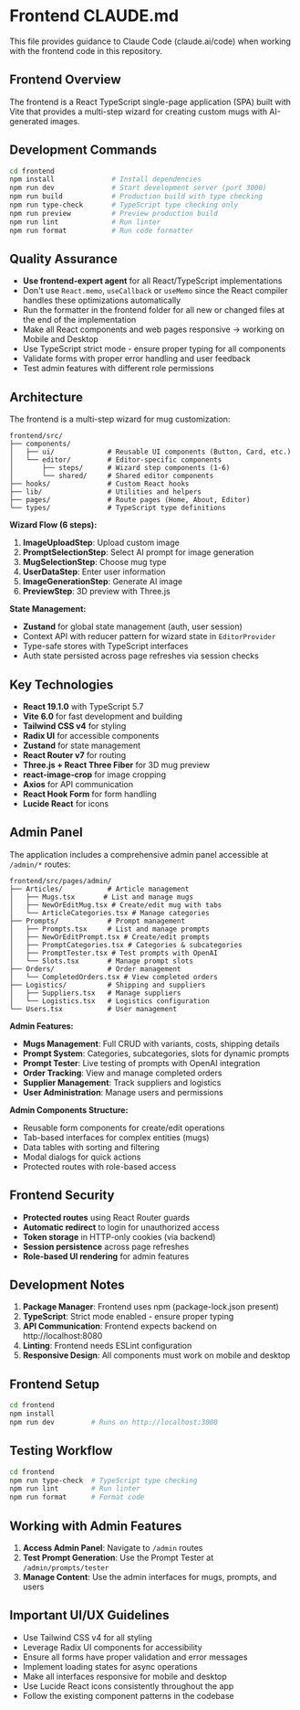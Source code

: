 # Frontend CLAUDE.md

This file provides guidance to Claude Code (claude.ai/code) when working with the frontend code in this repository.

## Frontend Overview

The frontend is a React TypeScript single-page application (SPA) built with Vite that provides a multi-step wizard for creating custom mugs with AI-generated images.

## Development Commands

```bash
cd frontend
npm install              # Install dependencies
npm run dev              # Start development server (port 3000)
npm run build            # Production build with type checking
npm run type-check       # TypeScript type checking only
npm run preview          # Preview production build
npm run lint             # Run linter
npm run format           # Run code formatter
```

## Quality Assurance

- **Use frontend-expert agent** for all React/TypeScript implementations
- Don't use `React.memo`, `useCallback` or `useMemo` since the React compiler handles these optimizations automatically
- Run the formatter in the frontend folder for all new or changed files at the end of the implementation
- Make all React components and web pages responsive → working on Mobile and Desktop
- Use TypeScript strict mode - ensure proper typing for all components
- Validate forms with proper error handling and user feedback
- Test admin features with different role permissions

## Architecture

The frontend is a multi-step wizard for mug customization:

```
frontend/src/
├── components/
│   ├── ui/             # Reusable UI components (Button, Card, etc.)
│   └── editor/         # Editor-specific components
│       ├── steps/      # Wizard step components (1-6)
│       └── shared/     # Shared editor components
├── hooks/              # Custom React hooks
├── lib/                # Utilities and helpers
├── pages/              # Route pages (Home, About, Editor)
└── types/              # TypeScript type definitions
```

**Wizard Flow (6 steps):**
1. **ImageUploadStep**: Upload custom image
2. **PromptSelectionStep**: Select AI prompt for image generation
3. **MugSelectionStep**: Choose mug type
4. **UserDataStep**: Enter user information
5. **ImageGenerationStep**: Generate AI image
6. **PreviewStep**: 3D preview with Three.js

**State Management:**
- **Zustand** for global state management (auth, user session)
- Context API with reducer pattern for wizard state in `EditorProvider`
- Type-safe stores with TypeScript interfaces
- Auth state persisted across page refreshes via session checks

## Key Technologies

- **React 19.1.0** with TypeScript 5.7
- **Vite 6.0** for fast development and building
- **Tailwind CSS v4** for styling
- **Radix UI** for accessible components
- **Zustand** for state management
- **React Router v7** for routing
- **Three.js + React Three Fiber** for 3D mug preview
- **react-image-crop** for image cropping
- **Axios** for API communication
- **React Hook Form** for form handling
- **Lucide React** for icons

## Admin Panel

The application includes a comprehensive admin panel accessible at `/admin/*` routes:

```
frontend/src/pages/admin/
├── Articles/           # Article management
│   ├── Mugs.tsx       # List and manage mugs
│   ├── NewOrEditMug.tsx # Create/edit mug with tabs
│   └── ArticleCategories.tsx # Manage categories
├── Prompts/            # Prompt management
│   ├── Prompts.tsx     # List and manage prompts
│   ├── NewOrEditPrompt.tsx # Create/edit prompts
│   ├── PromptCategories.tsx # Categories & subcategories
│   ├── PromptTester.tsx # Test prompts with OpenAI
│   └── Slots.tsx       # Manage prompt slots
├── Orders/             # Order management
│   └── CompletedOrders.tsx # View completed orders
├── Logistics/          # Shipping and suppliers
│   ├── Suppliers.tsx   # Manage suppliers
│   └── Logistics.tsx   # Logistics configuration
└── Users.tsx           # User management
```

**Admin Features:**
- **Mugs Management**: Full CRUD with variants, costs, shipping details
- **Prompt System**: Categories, subcategories, slots for dynamic prompts
- **Prompt Tester**: Live testing of prompts with OpenAI integration
- **Order Tracking**: View and manage completed orders
- **Supplier Management**: Track suppliers and logistics
- **User Administration**: Manage users and permissions

**Admin Components Structure:**
- Reusable form components for create/edit operations
- Tab-based interfaces for complex entities (mugs)
- Data tables with sorting and filtering
- Modal dialogs for quick actions
- Protected routes with role-based access

## Frontend Security

- **Protected routes** using React Router guards
- **Automatic redirect** to login for unauthorized access
- **Token storage** in HTTP-only cookies (via backend)
- **Session persistence** across page refreshes
- **Role-based UI rendering** for admin features

## Development Notes

1. **Package Manager**: Frontend uses npm (package-lock.json present)
2. **TypeScript**: Strict mode enabled - ensure proper typing
3. **API Communication**: Frontend expects backend on http://localhost:8080
4. **Linting**: Frontend needs ESLint configuration
5. **Responsive Design**: All components must work on mobile and desktop

## Frontend Setup

```bash
cd frontend
npm install
npm run dev         # Runs on http://localhost:3000
```

## Testing Workflow

```bash
cd frontend
npm run type-check  # TypeScript type checking
npm run lint        # Run linter
npm run format      # Format code
```

## Working with Admin Features

1. **Access Admin Panel**: Navigate to `/admin` routes
2. **Test Prompt Generation**: Use the Prompt Tester at `/admin/prompts/tester`
3. **Manage Content**: Use the admin interfaces for mugs, prompts, and users

## Important UI/UX Guidelines

- Use Tailwind CSS v4 for all styling
- Leverage Radix UI components for accessibility
- Ensure all forms have proper validation and error messages
- Implement loading states for async operations
- Make all interfaces responsive for mobile and desktop
- Use Lucide React icons consistently throughout the app
- Follow the existing component patterns in the codebase